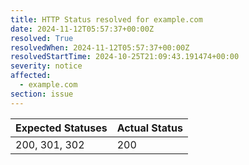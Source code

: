 ```yaml
---
title: HTTP Status resolved for example.com
date: 2024-11-12T05:57:37+00:00Z
resolved: True
resolvedWhen: 2024-11-12T05:57:37+00:00Z
resolvedStartTime: 2024-10-25T21:09:43.191474+00:00
severity: notice
affected:
  - example.com
section: issue
---
```


| Expected Statuses | Actual Status  |
|-------------------|----------------|
| 200, 301, 302 | 200 |
